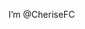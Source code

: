 I’m @CheriseFC

<!---
CheriseFC/CheriseFC is a ✨ special ✨ repository because its `README.md` (this file) appears on your GitHub profile.
You can click the Preview link to take a look at your changes.
--->

